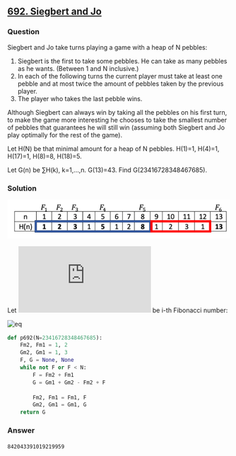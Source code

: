 ## **[692. Siegbert and Jo](https://projecteuler.net/problem=692)**

### Question
Siegbert and Jo take turns playing a game with a heap of N pebbles:

1. Siegbert is the first to take some pebbles. He can take as many pebbles as he wants. (Between 1 and N inclusive.)
2. In each of the following turns the current player must take at least one pebble and at most twice the amount of pebbles taken by the previous player.
3. The player who takes the last pebble wins.

Although Siegbert can always win by taking all the pebbles on his first turn, to make the game more interesting he chooses to take the smallest number of pebbles that guarantees he will still win (assuming both Siegbert and Jo play optimally for the rest of the game).

Let H(N) be that minimal amount for a heap of N pebbles. H(1)=1, H(4)=1, H(17)=1, H(8)=8, H(18)=5.

Let G(n) be ∑H(k), k=1,...,n. G(13)=43. Find G(23416728348467685).

### Solution

![im](./images/p692.png)

Let ![eq](https://latex.codecogs.com/gif.latex?F_i) be i-th Fibonacci number:

![eq](https://latex.codecogs.com/gif.latex?G(F_i)=F_i&plus;G(F_{i-1})&plus;G(F_{i-2})-F_{i-2})

```python
def p692(N=23416728348467685):
    Fm2, Fm1 = 1, 2
    Gm2, Gm1 = 1, 3
    F, G = None, None
    while not F or F < N:
        F = Fm2 + Fm1
        G = Gm1 + Gm2 - Fm2 + F

        Fm2, Fm1 = Fm1, F
        Gm2, Gm1 = Gm1, G
    return G
```

### Answer
`842043391019219959`

